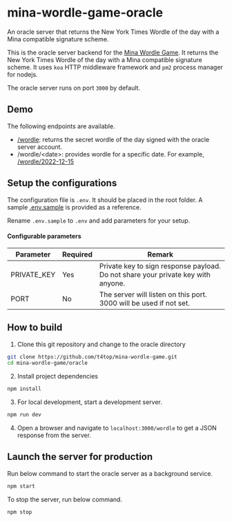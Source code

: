 # mina-wordle-game-oracle

An oracle server that returns the New York Times Wordle of the day with a Mina compatible signature scheme.

This is the oracle server backend for the [Mina Wordle Game](/). It returns the New York Times Wordle of the day with a Mina compatible signature scheme. It uses `koa` HTTP middleware framework and `pm2` process manager for nodejs.

The oracle server runs on port `3000` by default.

## Demo

The following endpoints are available.

- [/wordle](https://mina-wordle.juxdan.io/wordle): returns the secret wordle of the day signed with the oracle server account.
- /wordle/\<date\>: provides wordle for a specific date. For example, [/wordle/2022-12-15](https://mina-wordle.juxdan.io/wordle/2022-12-15)

## Setup the configurations

The configuration file is `.env`. It should be placed in the root folder. A sample [.env.sample](./.env.sample) is provided as a reference.

Rename `.env.sample` to `.env` and add parameters for your setup.

#### Configurable parameters

| Parameter   | Required | Remark                                                                           |
| ----------- | -------- | -------------------------------------------------------------------------------- |
| PRIVATE_KEY | Yes      | Private key to sign response payload. Do not share your private key with anyone. |
| PORT        | No       | The server will listen on this port. 3000 will be used if not set.               |

## How to build

1. Clone this git repository and change to the oracle directory

```bash
git clone https://github.com/t4top/mina-wordle-game.git
cd mina-wordle-game/oracle
```

2. Install project dependencies

```bash
npm install
```

3. For local development, start a development server.

```bash
npm run dev
```

4. Open a browser and navigate to `localhost:3000/wordle` to get a JSON response from the server.

## Launch the server for production

Run below command to start the oracle server as a background service.

```bash
npm start
```

To stop the server, run below command.

```bash
npm stop
```
